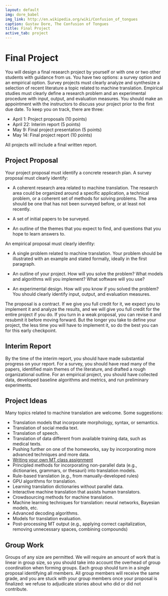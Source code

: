 ```yaml
---
layout: default
img: dore_babel
img_link: http://en.wikipedia.org/wiki/Confusion_of_tongues
caption: Gustav Dore, The Confusion of Tongues
title: Final Project
active_tab: project
---
```


Final Project
=============

You will design a final research project by yourself or with one or two other
students with guidance from us. You have two options: a survey option and an 
empirical option. Survey projects must clearly analyze and synthesize a selection
of recent literature a topic related to machine translation. Empirical studies 
must clearly define a research problem and an experimental procedure with 
input, output, and evaluation measures. You should make an appointment with
the instructors to discuss your project prior to the first due date. To
keep you on track, there are three:

* April 1: Project proposals (10 points)
* April 22: Interim report (5 points)
* May 9: Final project presentation (5 points)
* May 14: Final project report (10 points)

All projects will include a final written report.

Project Proposal
----------------
Your project proposal must identify a concrete research plan. A survey
proposal must clearly identify:

* A coherent research area related to machine translation. The research
area could be organized around a specific application, a technical 
problem, or a coherent set of methods for solving problems. The area
should be one that has not been surveyed before, or at least not 
recently.

* A set of initial papers to be surveyed.

* An outline of the themes that you expect to find, and questions that
you hope to learn answers to.

An empirical proposal must clearly idenfity:

* A single problem related to machine translation. Your problem should
be illustrated with an example and stated formally, ideally in the first
paragraph.

* An outline of your project. How will you solve the problem? What models 
and algorithms will you implement? What software will you use? 

* An experimental design. How will you know if you solved the problem?
You should clearly identify input, output, and evaluation measures.

The proposal is a contract. If we give you full credit for it, we expect
you to implement it and analyze the results, and we will give you full 
credit for the entire project if you do. If you turn in a weak proposal, 
you can revise it and resubmit it before moving forward. But the longer you 
take to define your project, the less time you will have to implement it, so
do the best you can for this early checkpoint.

Interim Report
--------------

By the time of the interim report, you should have made substantial progress
on your report. For a survey, you should have read many of the papers,
identified main themes of the literature, and drafted a rough organizational
outline. For an empirical project, you should have collected data, developed
baseline algorithms and metrics, and run preliminary experiments.


Project Ideas
-------------

Many topics related to machine translation are welcome. Some suggestions:

* Translation models that incorporate morphology, syntax, or semantics.
* Translation of social media text.
* Translation of speech.
* Translation of data different from available training data, such as medical texts.
* Pushing further on one of the homeworks, say by incorporating more advanced techniques and more
  data.
* [Writing your own MT class assignment](http://mt-class.org/penn/project.html)
* Principled methods for incorporating non-parallel data 
  (e.g., dictionaries, grammars, or thesauri) into translation models.
* Rule-based translation (e.g., from manually-developed rules)
* GPU algorithms for translation. 
* Learning translation dictionaries without parallel data.
* Interactive machine translation that assists human translators.
* Crowdsourcing methods for machine translation.
* Machine learning techniques for translation: neural networks, Bayesian models, etc.
* Advanced decoding algorithms.
* Models for translation evaluation.
* Post-processing MT output (e.g., applying correct capitalization, removing unnecessary spaces,
  combining compounds)

Group Work
----------
Groups of any size are permitted. We will require an amount of work 
that is linear in group size, so you should take into account the overhead 
of group coordination when forming groups. Each group should turn in a single 
proposal identifying all members. All group members will receive the same grade, 
and you are stuck with your group members once your proposal is finalized: we 
refuse to adjudicate stories about who did or did not contribute. 


